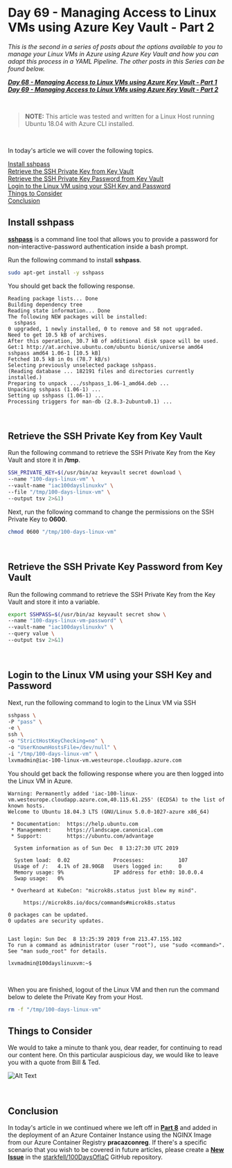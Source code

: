 # Day 69 - Managing Access to Linux VMs using Azure Key Vault - Part 2

*This is the second in a series of posts about the options available to you to manage your Linux VMs in Azure using Azure Key Vault and how you can adapt this process in a YAML Pipeline. The other posts in this Series can be found below.*

***[Day 68 - Managing Access to Linux VMs using Azure Key Vault - Part 1](./day.68.manage.access.to.linux.vms.using.key.vault.part.1.md)***</br>
***[Day 69 - Managing Access to Linux VMs using Azure Key Vault - Part 2](./day.69.manage.access.to.linux.vms.using.key.vault.part.2.md)***</br>

</br>

> **NOTE:** This article was tested and written for a Linux Host running Ubuntu 18.04 with Azure CLI installed.

</br>

In today's article we will cover the following topics.

[Install sshpass](#install-sshpass)</br>
[Retrieve the SSH Private Key from Key Vault](#retrieve-the-ssh-private-key-from-key-vault)</br>
[Retrieve the SSH Private Key Password from Key Vault](#retrieve-the-ssh-private-key-password-from-key-vault)</br>
[Login to the Linux VM using your SSH Key and Password](#login-to-the-linux-vm-using-your-ssh-key-and-password)</br>
[Things to Consider](#things-to-consider)</br>
[Conclusion](#conclusion)</br>

## Install sshpass

**[sshpass](https://linux.die.net/man/1/sshpass)** is a command line tool that allows you to provide a password for non-interactive-password authentication inside a bash prompt.

Run the following command to install **sshpass**.

```bash
sudo apt-get install -y sshpass
```

You should get back the following response.

```console
Reading package lists... Done
Building dependency tree
Reading state information... Done
The following NEW packages will be installed:
  sshpass
0 upgraded, 1 newly installed, 0 to remove and 58 not upgraded.
Need to get 10.5 kB of archives.
After this operation, 30.7 kB of additional disk space will be used.
Get:1 http://at.archive.ubuntu.com/ubuntu bionic/universe amd64 sshpass amd64 1.06-1 [10.5 kB]
Fetched 10.5 kB in 0s (78.7 kB/s)
Selecting previously unselected package sshpass.
(Reading database ... 182191 files and directories currently installed.)
Preparing to unpack .../sshpass_1.06-1_amd64.deb ...
Unpacking sshpass (1.06-1) ...
Setting up sshpass (1.06-1) ...
Processing triggers for man-db (2.8.3-2ubuntu0.1) ...
```

</br>

## Retrieve the SSH Private Key from Key Vault

Run the following command to retrieve the SSH Private Key from the Key Vault and store it in **/tmp**.

```bash
SSH_PRIVATE_KEY=$(/usr/bin/az keyvault secret download \
--name "100-days-linux-vm" \
--vault-name "iac100dayslinuxkv" \
--file "/tmp/100-days-linux-vm" \
--output tsv 2>&1)
```

Next, run the following command to change the permissions on the SSH Private Key to **0600**.

```bash
chmod 0600 "/tmp/100-days-linux-vm"
```

</br>

## Retrieve the SSH Private Key Password from Key Vault

Run the following command to retrieve the SSH Private Key from the Key Vault and store it into a variable.

```bash
export SSHPASS=$(/usr/bin/az keyvault secret show \
--name "100-days-linux-vm-password" \
--vault-name "iac100dayslinuxkv" \
--query value \
--output tsv 2>&1)
```

</br>

## Login to the Linux VM using your SSH Key and Password

Next, run the following command to login to the Linux VM via SSH

```bash
sshpass \
-P "pass" \
-e \
ssh \
-o "StrictHostKeyChecking=no" \
-o "UserKnownHostsFile=/dev/null" \
-i "/tmp/100-days-linux-vm" \
lxvmadmin@iac-100-linux-vm.westeurope.cloudapp.azure.com
```

You should get back the following response where you are then logged into the Linux VM in Azure.

```console
Warning: Permanently added 'iac-100-linux-vm.westeurope.cloudapp.azure.com,40.115.61.255' (ECDSA) to the list of known hosts.
Welcome to Ubuntu 18.04.3 LTS (GNU/Linux 5.0.0-1027-azure x86_64)

 * Documentation:  https://help.ubuntu.com
 * Management:     https://landscape.canonical.com
 * Support:        https://ubuntu.com/advantage

  System information as of Sun Dec  8 13:27:30 UTC 2019

  System load:  0.02              Processes:           107
  Usage of /:   4.1% of 28.90GB   Users logged in:     0
  Memory usage: 9%                IP address for eth0: 10.0.0.4
  Swap usage:   0%

 * Overheard at KubeCon: "microk8s.status just blew my mind".

     https://microk8s.io/docs/commands#microk8s.status

0 packages can be updated.
0 updates are security updates.


Last login: Sun Dec  8 13:25:39 2019 from 213.47.155.102
To run a command as administrator (user "root"), use "sudo <command>".
See "man sudo_root" for details.

lxvmadmin@100dayslinuxvm:~$
```

</br>

When you are finished, logout of the Linux VM and then run the command below to delete the Private Key from your Host.

```bash
rm -f "/tmp/100-days-linux-vm"
```

## Things to Consider

We would to take a minute to thank you, dear reader, for continuing to read our content here. On this particular auspicious day, we would like to leave you with a quote from Bill & Ted.

![Alt Text](https://media1.tenor.com/images/6d2770c0b678d085385f886011b4462b/tenor.gif?itemid=14399218)


</br>

## Conclusion

In today's article in we continued where we left off in **[Part 8](./day.51.building.a.practical.yaml.pipeline.part.8.md)** and added in the deployment of an Azure Container Instance using the NGINX Image from our Azure Container Registry **pracazconreg**. If there's a specific scenario that you wish to be covered in future articles, please create a **[New Issue](https://github.com/starkfell/100DaysOfIaC/issues)** in the [starkfell/100DaysOfIaC](https://github.com/starkfell/100DaysOfIaC/) GitHub repository.
